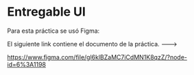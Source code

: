 # Entregable UI

Para esta práctica se usó Figma:

El siguiente link contiene el documento de la práctica. --->

https://www.figma.com/file/gl6klBZaMC7iCdMN1K8qzZ/?node-id=6%3A1198